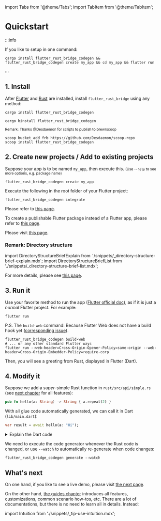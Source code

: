 import Tabs from '@theme/Tabs';
import TabItem from '@theme/TabItem';

# Quickstart

:::info

If you like to setup in one command:

```shell
cargo install flutter_rust_bridge_codegen && flutter_rust_bridge_codegen create my_app && cd my_app && flutter run
```

:::

## 1. Install

After [Flutter](https://docs.flutter.dev/get-started/install) and [Rust](https://www.rust-lang.org/tools/install) are
installed,
install `flutter_rust_bridge` using any method:

<Tabs>

<TabItem value="Default">

```shell
cargo install flutter_rust_bridge_codegen
```

</TabItem>

<TabItem value="Cargo-Binstall">

```shell
cargo binstall flutter_rust_bridge_codegen
```

</TabItem>

<TabItem value="Scoop">

<small>Remark: Thanks @Desdaemon for scripts to publish to brew/scoop</small>

```shell
scoop bucket add frb https://github.com/Desdaemon/scoop-repo
scoop install flutter_rust_bridge_codegen
```

</TabItem>

<!--

<TabItem value="Homebrew">

<small>Remark: Thanks @Desdaemon for scripts to publish to brew/scoop</small>

```shell
brew install desdaemon/repo/flutter_rust_bridge_codegen
```

</TabItem>

-->

</Tabs>

## 2. Create new projects / Add to existing projects

<Tabs>

<TabItem value="Create new">

Suppose your app is to be named `my_app`, then execute this. <small>(Use `--help` to see more options, e.g. package
name)</small>

```shell
flutter_rust_bridge_codegen create my_app
```

</TabItem>

<TabItem value="Add to existing">

Execute the following in the root folder of your Flutter project:

```shell
flutter_rust_bridge_codegen integrate
```

</TabItem>

<TabItem value="Pure dart">

Please refer to [this page](guides/miscellaneous/pure-dart).

</TabItem>

<TabItem value="Flutter Package">

To create a publishable Flutter package instead of a Flutter app,
please refer to [this page](manual/integrate/cargokit).

</TabItem>

<TabItem value="More approaches">

Please visit [this page](manual/integrate/overview).

</TabItem>

</Tabs>

### Remark: Directory structure

import DirectoryStructureBriefExplain from './snippets/_directory-structure-brief-explain.mdx';
import DirectoryStructureBriefList from './snippets/_directory-structure-brief-list.mdx';

<DirectoryStructureBriefExplain/>

For more details, please see [this page](guides/miscellaneous/directory).

## 3. Run it

<Tabs>

<TabItem value="Default">

Use your favorite method to run the app ([Flutter official doc](https://docs.flutter.dev/get-started/test-drive)),
as if it is just a *normal* Flutter project.
For example:

```shell
flutter run
```

</TabItem>

<TabItem value="Web">

P.S. The `build-web` command: Because Flutter Web does not have a build hook yet
([corresponding issue](https://github.com/flutter/flutter/issues/138992)).

```shell
flutter_rust_bridge_codegen build-web
# ... or any other standard Flutter ways
flutter run --web-header=Cross-Origin-Opener-Policy=same-origin --web-header=Cross-Origin-Embedder-Policy=require-corp
```

</TabItem>

</Tabs>

Then, you will see a greeting from Rust, displayed in Flutter (Dart).

## 4. Modify it

Suppose we add a *super*-simple Rust function in `rust/src/api/simple.rs`
(see [next chapter](guides) for all features):

```rust
pub fn hello(a: String) -> String { a.repeat(2) }
```

With all glue code automatically generated, we can call it in Dart (`lib/main.dart`):

```dart
var result = await hello(a: "Hi");
```

<details>
<summary>Explain the Dart code</summary>

* The `await` is for asynchronous code, a very frequently used feature in Dart.
* To display the result on the screen, a bit of standard Flutter knowledge may be needed.
  See the existing code for an example how a String can be shown.

</details>

We need to execute the code generator whenever the Rust code is changed,
or use `--watch` to automatically re-generate when code changes:

```shell
flutter_rust_bridge_codegen generate --watch
```

## What's next

On one hand, if you like to see a live demo, please visit [the next page](demo).

On the other hand, [the guides chapter](guides) introduces all features, customizations, common scenario how-tos, etc.
There are a lot of documentations, but there is no need to learn all in details. Instead:

import Intuition from './snippets/_tip-use-intuition.mdx';

<Intuition/>
